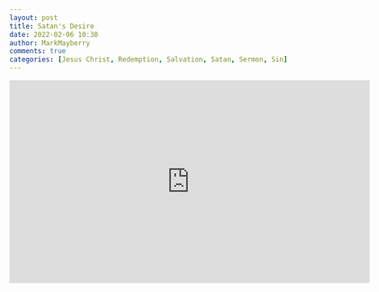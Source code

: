 ```yaml
---
layout: post
title: Satan's Desire
date: 2022-02-06 10:30
author: MarkMayberry
comments: true
categories: [Jesus Christ, Redemption, Salvation, Satan, Sermon, Sin]
---
```

<p><iframe src="https://player.vimeo.com/video/674624571?h=412ed72628&amp;title=0&amp;byline=0" width="640" height="360" frameborder="0" allowfullscreen=""></iframe></p>
